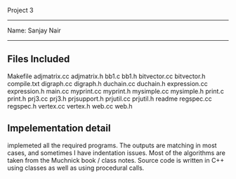 
Project 3      

***********************************
Name: Sanjay Nair
***********************************

Files Included 
--------------
 Makefile
 adjmatrix.cc
 adjmatrix.h
 bb1.c
 bb1.h
 bitvector.cc
 bitvector.h
 compile.txt
 digraph.cc
 digraph.h
 duchain.cc
 duchain.h
 expression.cc
 expression.h
 main.cc
 myprint.cc
 myprint.h
 mysimple.cc
 mysimple.h
 print.c
 print.h
 prj3.cc
 prj3.h
 prjsupport.h
 prjutil.cc
 prjutil.h
 readme
 regspec.cc
 regspec.h
 vertex.cc
 vertex.h
 web.cc
 web.h


Impelementation detail
-----------------------
implemeted all the required programs. The outputs are matching in most cases, and sometimes I have
indentation issues. Most of the algorithms are taken from the Muchnick book / class notes.
Source code is written in C++ using classes as well as using procedural calls.


